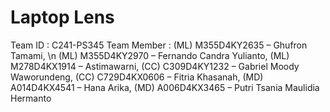 # Laptop Lens
Team ID : C241-PS345 Team Member : 
(ML) M355D4KY2635 – Ghufron Tamami, \n
(ML) M355D4KY2970 – Fernando Candra Yulianto, 
(ML) M278D4KX1914 – Astimawarni, 
(CC) C309D4KY1232 – Gabriel Moody Waworundeng, 
(CC) C729D4KX0606 – Fitria Khasanah, 
(MD) A014D4KX4541 – Hana Arika, 
(MD) A006D4KX3465 – Putri Tsania Maulidia Hermanto
